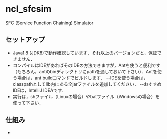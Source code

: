 # ncl_sfcsim
SFC (Service Function Chaining) Simulator
## セットアップ
- Java1.8 (JDK8)で動作確認しています．それ以上のバージョンだと，保証できません．
- コンパイルはIDEがあればそのIDEの方法できますが，Antを使うと便利です（もちろん，antのbinディレクトリにpathを通しておいて下さい）．Antを使う場合は，ant buildコマンドでビルドします．
--IDEを使う場合は，classpathとしてlib内にある全jarファイルを追加してください．
--おすすめIDEは，IntelliJ IDEAです．
- 実行は，shファイル（Linuxの場合）やbatファイル（Windowsの場合）を使って下さい．
## 仕組み
- 
